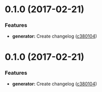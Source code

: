 <a name="0.1.0"></a>
# 0.1.0 (2017-02-21)


### Features

* **generator:** Create changelog ([c380104](https://github.com/LukasHechenberger/automated-release/commit/c380104))



<a name="0.1.0"></a>
# 0.1.0 (2017-02-21)


### Features

* **generator:** Create changelog ([c380104](https://github.com/LukasHechenberger/automated-release/commit/c380104))
